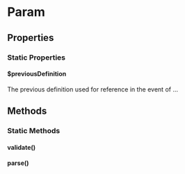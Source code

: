 # Param

## Properties

	
### Static Properties
		
#### $previousDefinition

The previous definition used for reference in the event of ...
						


## Methods
	
### Static Methods
		
#### validate()

		
#### parse()

				


